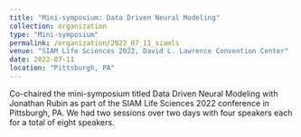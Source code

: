 ```yaml
---
title: "Mini-symposium: Data Driven Neural Modeling"
collection: organization
type: "Mini-symposium"
permalink: /organization/2022_07_11_siamls
venue: "SIAM Life Sciences 2022, David L. Lawrence Convention Center"
date: 2022-07-11
location: "Pittsburgh, PA"
---
```


Co-chaired the mini-symposium titled Data Driven Neural Modeling with Jonathan Rubin as part of the SIAM Life Sciences 2022 conference in Pittsburgh, PA. We had two sessions over two days with four speakers each for a total of eight speakers. 

